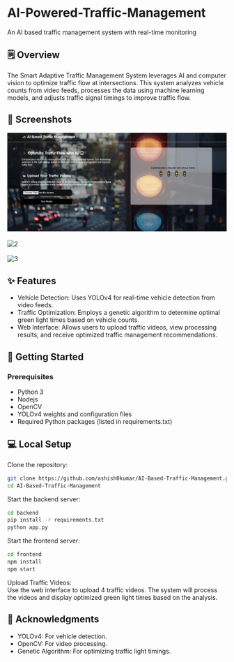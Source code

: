 # AI-Powered-Traffic-Management
An AI based traffic management system with real-time monitoring

## 🗒️ Overview

The Smart Adaptive Traffic Management System leverages AI and computer vision to optimize traffic flow at intersections. This system analyzes vehicle counts from video feeds, processes the data using machine learning models, and adjusts traffic signal timings to improve traffic flow.

## 📸 Screenshots

![1](screenshots/1.png)<br/><br/>
![2](screenshots/2(2).png)<br/><br/>
![3](screenshots/3(3).png)


## ✨ Features
- Vehicle Detection: Uses YOLOv4 for real-time vehicle detection from video feeds.
- Traffic Optimization: Employs a genetic algorithm to determine optimal green light times based on vehicle counts.
- Web Interface: Allows users to upload traffic videos, view processing results, and receive optimized traffic management recommendations.

## 🚀 Getting Started

### Prerequisites

- Python 3
- Nodejs
- OpenCV
- YOLOv4 weights and configuration files
- Required Python packages (listed in requirements.txt)

## 💻 Local Setup

Clone the repository:

```bash
git clone https://github.com/ashish0kumar/AI-Based-Traffic-Management.git
cd AI-Based-Traffic-Management
```

Start the backend server:

```bash
cd backend
pip install -r requirements.txt
python app.py
```

Start the frontend server:
```bash
cd frontend
npm install
npm start
```

Upload Traffic Videos: <br/>
Use the web interface to upload 4 traffic videos. The system will process the videos and display optimized green light times based on the analysis.

## 🙏 Acknowledgments

- YOLOv4: For vehicle detection.
- OpenCV: For video processing.
- Genetic Algorithm: For optimizing traffic light timings.
